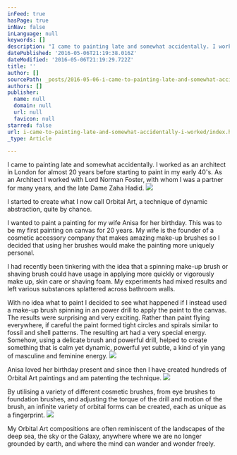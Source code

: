 ```yaml
---
inFeed: true
hasPage: true
inNav: false
inLanguage: null
keywords: []
description: "I came to painting late and somewhat accidentally. I worked as an architect in London for almost 20 years before starting to paint in my early 40's. As an Architect I worked with Lord Norman Foster, with whom I was a partner for many years, and the late Dame Zaha Hadid."
datePublished: '2016-05-06T21:19:38.016Z'
dateModified: '2016-05-06T21:19:29.722Z'
title: ''
author: []
sourcePath: _posts/2016-05-06-i-came-to-painting-late-and-somewhat-accidentally-i-worked.md
authors: []
publisher:
  name: null
  domain: null
  url: null
  favicon: null
starred: false
url: i-came-to-painting-late-and-somewhat-accidentally-i-worked/index.html
_type: Article

---
```

I came to painting late and somewhat accidentally. I worked as an architect in London for almost 20 years before starting to paint in my early 40's. As an Architect I worked with Lord Norman Foster, with whom I was a partner for many years, and the late Dame Zaha Hadid.
![](https://the-grid-user-content.s3-us-west-2.amazonaws.com/6a0d9548-9ec7-4744-a41f-5579ed10709d.jpg)

I started to create what I now call Orbital Art, a technique of dynamic abstraction, quite by chance.

I wanted to paint a painting for my wife Anisa for her birthday. This was to be my first painting on canvas for 20 years. My wife is the founder of a cosmetic accessory company that makes amazing make-up brushes so I decided that using her brushes would make the painting more uniquely personal.

I had recently been tinkering with the idea that a spinning make-up brush or shaving brush could have usage in applying more quickly or vigorously make up, skin care or shaving foam. My experiments had mixed results and left various substances splattered across bathroom walls.

With no idea what to paint I decided to see what happened if I instead used a make-up brush spinning in an power drill to apply the paint to the canvas. The results were surprising and very exciting. Rather than paint flying everywhere, if careful the paint formed tight circles and spirals similar to fossil and shell patterns. The resulting art had a very special energy. Somehow, using a delicate brush and powerful drill, helped to create something that is calm yet dynamic, powerful yet subtle, a kind of yin yang of masculine and feminine energy.
![](https://the-grid-user-content.s3-us-west-2.amazonaws.com/62563bb2-5b82-49fa-8d1c-39b9a0d63f17.jpg)

Anisa loved her birthday present and since then I have created hundreds of Orbital Art paintings and am patenting the technique.
![](https://the-grid-user-content.s3-us-west-2.amazonaws.com/699b0421-23c7-44cd-8b93-5ec437df7bbe.jpg)

By utilising a variety of different cosmetic brushes, from eye brushes to foundation brushes, and adjusting the torque of the drill and motion of the brush, an infinite variety of orbital forms can be created, each as unique as a fingerprint.
![](https://the-grid-user-content.s3-us-west-2.amazonaws.com/019b8890-953f-4f00-83b7-8235d1f5395d.jpg)

My Orbital Art compositions are often reminiscent of the landscapes of the deep sea, the sky or the Galaxy, anywhere where we are no longer grounded by earth, and where the mind can wander and wonder freely.